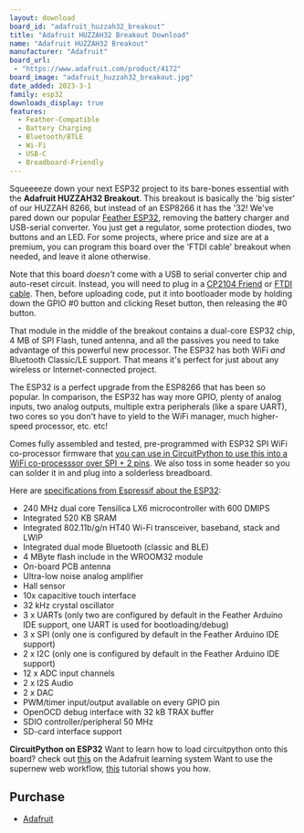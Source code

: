 ```yaml
---
layout: download
board_id: "adafruit_huzzah32_breakout"
title: "Adafruit HUZZAH32 Breakout Download"
name: "Adafruit HUZZAH32 Breakout"
manufacturer: "Adafruit"
board_url:
 - "https://www.adafruit.com/product/4172"
board_image: "adafruit_huzzah32_breakout.jpg"
date_added: 2023-3-1
family: esp32
downloads_display: true
features:
  - Feather-Compatible
  - Battery Charging
  - Bluetooth/BTLE
  - Wi-Fi
  - USB-C
  - Breadboard-Friendly
---
```


Squeeeeze down your next ESP32 project to its bare-bones essential with the **Adafruit HUZZAH32 Breakout**. This breakout is basically the 'big sister' of our HUZZAH 8266, but instead of an ESP8266 it has the '32! We've pared down our popular [Feather ESP32](https://www.adafruit.com/product/3405), removing the battery charger and USB-serial converter. You just get a regulator, some protection diodes, two buttons and an LED. For some projects, where price and size are at a premium, you can program this board over the 'FTDI cable' breakout when needed, and leave it alone otherwise.

Note that this board *doesn't* come with a USB to serial converter chip and auto-reset circuit. Instead, you will need to plug in a [CP2104 Friend](https://www.adafruit.com/product/3309) or [FTDI cable](https://www.adafruit.com/product/70). Then, before uploading code, put it into bootloader mode by holding down the GPIO #0 button and clicking Reset button, then releasing the #0 button.

That module in the middle of the breakout contains a dual-core ESP32 chip, 4 MB of SPI Flash, tuned antenna, and all the passives you need to take advantage of this powerful new processor. The ESP32 has both WiFi *and* Bluetooth Classic/LE support. That means it's perfect for just about any wireless or Internet-connected project.

The ESP32 is a perfect upgrade from the ESP8266 that has been so popular. In comparison, the ESP32 has way more GPIO, plenty of analog inputs, two analog outputs, multiple extra peripherals (like a spare UART), two cores so you don't have to yield to the WiFi manager, much higher-speed processor, etc. etc!

Comes fully assembled and tested, pre-programmed with ESP32 SPI WiFi co-processor firmware that [you can use in CircuitPython to use this into a WiFi co-processsor over SPI + 2 pins](https://github.com/ladyada/Adafruit_CircuitPython_ESP32SPI). We also toss in some header so you can solder it in and plug into a solderless breadboard.

Here are [specifications from Espressif about the ESP32](https://espressif.com/en/products/hardware/esp32/overview):

- 240 MHz dual core Tensilica LX6 microcontroller with 600 DMIPS
- Integrated 520 KB SRAM
- Integrated 802.11b/g/n HT40 Wi-Fi transceiver, baseband, stack and LWIP
- Integrated dual mode Bluetooth (classic and BLE)
- 4 MByte flash include in the WROOM32 module
- On-board PCB antenna
- Ultra-low noise analog amplifier
- Hall sensor
- 10x capacitive touch interface
- 32 kHz crystal oscillator
- 3 x UARTs (only two are configured by default in the Feather Arduino IDE support, one UART is used for bootloading/debug)
- 3 x SPI (only one is configured by default in the Feather Arduino IDE support)
- 2 x I2C (only one is configured by default in the Feather Arduino IDE support)
- 12 x ADC input channels
- 2 x I2S Audio
- 2 x DAC
- PWM/timer input/output available on every GPIO pin
- OpenOCD debug interface with 32 kB TRAX buffer
- SDIO controller/peripheral 50 MHz
- SD-card interface support

**CircuitPython on ESP32**
Want to learn how to load circuitpython onto this board? check out [this](https://learn.adafruit.com/circuitpython-with-esp32-quick-start/) on the Adafruit learning system
Want to use the supernew web workflow, [this](https://learn.adafruit.com/getting-started-with-web-workflow-using-the-code-editor) tutorial shows you how.

## Purchase

* [Adafruit](https://www.adafruit.com/product/4172)
